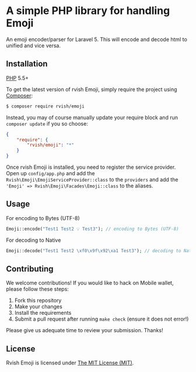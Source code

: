 # A simple PHP library for handling Emoji

An emoji encoder/parser for Laravel 5. This will encode and decode html to unified and vice versa.

## Installation

[PHP](https://php.net) 5.5+

To get the latest version of rvish Emoji, simply require the project using [Composer](https://getcomposer.org):

```bash
$ composer require rvish/emoji
```

Instead, you may of course manually update your require block and run `composer update` if you so choose:

```json
{
    "require": {
        "rvish/emoji": "*"
    }
}
```

Once rvish Emoji is installed, you need to register the service provider. Open up `config/app.php` and add the `Rvish\Emoji\EmojiServiceProvider::class` to the `providers` and add the `'Emoji' => Rvish\Emoji\Facades\Emoji::class` to the aliases.

## Usage

For encoding to Bytes (UTF-8)
```php
Emoji::encode("Test1 Test2 💡 Test3"); // encoding to Bytes (UTF-8)
```
For decoding to Native
```php
Emoji::decode("Test1 Test2 \xf0\x9f\x92\xa1 Test3"); // decoding to Native
```

## Contributing

We welcome contributions! If you would like to hack on Mobile wallet, please
follow these steps:

1. Fork this repository
2. Make your changes
3. Install the requirements
4. Submit a pull request after running `make check` (ensure it does not error!)

Please give us adequate time to review your submission. Thanks!

## License

Rvish Emoji is licensed under [The MIT License (MIT)](LICENSE).
